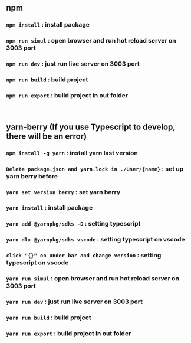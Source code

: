 ## npm
### `npm install` : install package
### `npm run simul` : open browser and run hot reload server on 3003 port
### `npm run dev` : just run live server on 3003 port
### `npm run build` : build project
### `npm run export` : build project in out folder

<br>

## yarn-berry (If you use Typescript to develop, there will be an error)
### `npm install -g yarn` : install yarn last version
### `Delete package.json and yarn.lock in ./User/{name}` : set up yarn berry before
### `yarn set version berry` : set yarn berry
### `yarn install` : install package
### `yarn add @yarnpkg/sdks -D` : setting typescript
### `yarn dlx @yarnpkg/sdks vscode` : setting typescript on vscode
### `click "{}" on under bar and change version` : setting typescript on vscode
### `yarn run simul` : open browser and run hot reload server on 3003 port
### `yarn run dev` : just run live server on 3003 port
### `yarn run build` : build project
### `yarn run export` : build project in out folder